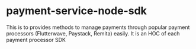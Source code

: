 # payment-service-node-sdk
This is to provides methods to manage payments through popular payment processors (Flutterwave, Paystack, Remita) easily.
It is an HOC of each payment processor SDK
